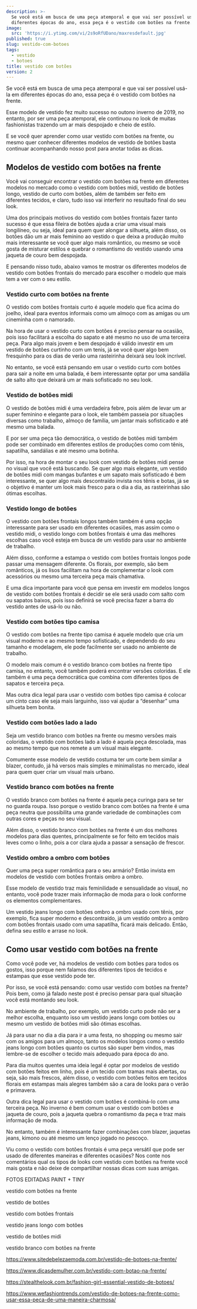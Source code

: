 ```yaml
---
description: >-
  Se você está em busca de uma peça atemporal e que vai ser possível usá-la em
  diferentes épocas do ano, essa peça é o vestido com botões na frente.
image:
  src: 'https://i.ytimg.com/vi/2s9oRfUDano/maxresdefault.jpg'
published: true
slug: vestido-com-botoes
tags:
  - vestido
  - botoes
title: vestido com botões
version: 2
---
```

Se você está em busca de uma peça atemporal e que vai ser possível usá-la em diferentes épocas do ano, essa peça é o vestido com botões na frente.

Esse modelo de vestido fez muito sucesso no outono inverno de 2019, no entanto, por ser uma peça atemporal, ele continuou no look de muitas fashionistas trazendo um ar mais despojado e cheio de estilo.

E se você quer aprender como usar vestido com botões na frente, ou mesmo quer conhecer diferentes modelos de vestido de botões basta continuar acompanhando nosso post para anotar todas as dicas.

## Modelos de vestido com botões na frente

Você vai conseguir encontrar o vestido com botões na frente em diferentes modelos no mercado como o vestido com botões midi, vestido de botões longo, vestido de curto com botões, além de também ser feito em diferentes tecidos, e claro, tudo isso vai interferir no resultado final do seu look.

Uma dos principais motivos do vestido com botões frontais fazer tanto sucesso é que essa fileira de botões ajuda a criar uma visual mais longilíneo, ou seja, ideal para quem quer alongar a silhueta, além disso, os botões dão um ar mais feminino ao vestido o que deixa a produção muito mais interessante se você quer algo mais romântico, ou mesmo se você gosta de misturar estilos e quebrar o romantismo do vestido usando uma jaqueta de couro bem despojada.

E pensando nisso tudo, abaixo vamos te mostrar os diferentes modelos de vestido com botões frontais do mercado para escolher o modelo que mais tem a ver com o seu estilo.

### Vestido curto com botões na frente

O vestido com botões frontais curto é aquele modelo que fica acima do joelho, ideal para eventos informais como um almoço com as amigas ou um cineminha com o namorado.

Na hora de usar o vestido curto com botões é preciso pensar na ocasião, pois isso facilitará a escolha do sapato e até mesmo no uso de uma terceira peça. Para algo mais jovem e bem despojado é válido investir em um vestido de botões curtinho com um tenis, já se você quer algo bem fresquinho para os dias de verão uma rasteirinha deixará seu look incrível.

No entanto, se você está pensando em usar o vestido curto com botões para sair a noite em uma balada, é bem interessante optar por uma sandália de salto alto que deixará um ar mais sofisticado no seu look.

### Vestido de botões midi

O vestido de botões midi é uma verdadeira febre, pois além de levar um ar super feminino e elegante para o look, ele também passeia por situações diversas como trabalho, almoço de família, um jantar mais sofisticado e até mesmo uma balada.

E por ser uma peça tão democrática, o vestido de botões midi também pode ser combinado em diferentes estilos de produções como com tênis, sapatilha, sandálias e até mesmo uma botinha.

Por isso, na hora de montar o seu look com vestido de botões midi pense no visual que você está buscando. Se quer algo mais elegante, um vestido de botões midi com mangas bufantes e um sapato mais sofisticado é bem interessante, se quer algo mais descontraído invista nos tênis e botas, já se o objetivo é manter um look mais fresco para o dia a dia, as rasteirinhas são ótimas escolhas.

### Vestido longo de botões

O vestido com botões frontais longos também também é uma opção interessante para ser usado em diferentes ocasiões, mas assim como o vestido midi, o vestido longo com botões frontais é uma das melhores escolhas caso você esteja em busca de um vestido para usar no ambiente de trabalho.

Além disso, conforme a estampa o vestido com botões frontais longos pode passar uma mensagem diferente. Os florais, por exemplo, são bem românticos, já os lisos facilitam na hora de complementar o look com acessórios ou mesmo uma terceira peça mais chamativa.

E uma dica importante para você que pensa em investir em modelos longos de vestido com botões frontais é decidir se ele será usado com salto com ou sapatos baixos, pois isso definirá se você precisa fazer a barra do vestido antes de usá-lo ou não.

### Vestido com botões tipo camisa

O vestido com botões na frente tipo camisa é aquele modelo que cria um visual moderno e ao mesmo tempo sofisticado, e dependendo do seu tamanho e modelagem, ele pode facilmente ser usado no ambiente de trabalho.

O modelo mais comum é o vestido branco com botões na frente tipo camisa, no entanto, você também poderá encontrar versões coloridas. E ele também é uma peça democrática que combina com diferentes tipos de sapatos e terceira peça.

Mas outra dica legal para usar o vestido com botões tipo camisa é colocar um cinto caso ele seja mais larguinho, isso vai ajudar a “desenhar” uma silhueta bem bonita.

### Vestido com botões lado a lado

Seja um vestido branco com botões na frente ou mesmo versões mais coloridas, o vestido com botões lado a lado é aquela peça descolada, mas ao mesmo tempo que nos remete a um visual mais elegante.

Comumente esse modelo de vestido costuma ter um corte bem similar a blazer, contudo, já há versos mais simples e minimalistas no mercado, ideal para quem quer criar um visual mais urbano.

### Vestido branco com botões na frente

O vestido branco com botões na frente é aquela peça curinga para se ter no guarda roupa. Isso porque o vestido branco com botões na frente é uma peça neutra que possibilita uma grande variedade de combinações com outras cores e peças no seu visual.

Além disso, o vestido branco com botões na frente é um dos melhores modelos para dias quentes, principalmente se for feito em tecidos mais leves como o linho, pois a cor clara ajuda a passar a sensação de frescor.

### Vestido ombro a ombro com botões

Quer uma peça super romântica para o seu armário? Então invista em modelos de vestido com botões frontais ombro a ombro.

Esse modelo de vestido traz mais feminilidade e sensualidade ao visual, no entanto, você pode trazer mais informação de moda para o look conforme os elementos complementares.

Um vestido jeans longo com botões ombro a ombro usado com tênis, por exemplo, fica super moderno e descontraído, já um vestido ombro a ombro com botões frontais usado com uma sapatilha, ficará mais delicado. Então, defina seu estilo e arrase no look.

## Como usar vestido com botões na frente

Como você pode ver, há modelos de vestido com botões para todos os gostos, isso porque nem falamos dos diferentes tipos de tecidos e estampas que esse vestido pode ter.

Por isso, se você está pensando: como usar vestido com botões na frente? Pois bem, como já falado neste post é preciso pensar para qual situação você está montando seu look.

No ambiente de trabalho, por exemplo, um vestido curto pode não ser a melhor escolha, enquanto isso um vestido jeans longo com botões ou mesmo um vestido de botões midi são ótimas escolhas.

Já para usar no dia a dia para ir a uma festa, no shopping ou mesmo sair com os amigos para um almoço, tanto os modelos longos como o vestido jeans longo com botões quanto os curtos são super bem vindos, mas lembre-se de escolher o tecido mais adequado para época do ano.

Para dia muitos quentes uma ideia legal é optar por modelos de vestido com botões feitos em linho, pois é um tecido com tramas mais abertas, ou seja, são mais frescos, além disso, o vestido com botões feitos em tecidos florais em estampas mais alegres também são a cara de looks para o verão e primavera.

Outra dica legal para usar o vestido com botões é combiná-lo com uma terceira peça. No inverno é bem comum usar o vestido com botões e jaqueta de couro, pois a jaqueta quebra o romantismo da peça e traz mais informação de moda.

No entanto, também é interessante fazer combinações com blazer, jaquetas jeans, kimono ou até mesmo um lenço jogado no pescoço.

Viu como o vestido com botões frontais é uma peça versátil que pode ser usado de diferentes maneiras e diferentes ocasiões? Nos conte nos comentários qual os tipos de looks com vestido com botões na frente você mais gosta e não deixe de compartilhar nossas dicas com suas amigas.

FOTOS EDITADAS PAINT + TINY

vestido com botões na frente

vestido de botões

vestido com botões frontais

vestido jeans longo com botões

vestido de botões midi

vestido branco com botões na frente

<a href='https://www.sitedebelezaemoda.com.br/vestido-de-botoes-na-frente/'>https://www.sitedebelezaemoda.com.br/vestido-de-botoes-na-frente/</a>

<a href='https://www.dicasdemulher.com.br/vestido-com-botao-na-frente/'>https://www.dicasdemulher.com.br/vestido-com-botao-na-frente/</a>

<a href='https://stealthelook.com.br/fashion-girl-essential-vestido-de-botoes/'>https://stealthelook.com.br/fashion-girl-essential-vestido-de-botoes/</a>

<a href='https://www.wefashiontrends.com/vestido-de-botoes-na-frente-como-usar-essa-peca-de-uma-maneira-charmosa/'>https://www.wefashiontrends.com/vestido-de-botoes-na-frente-como-usar-essa-peca-de-uma-maneira-charmosa/</a>
